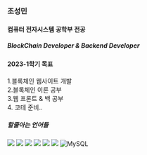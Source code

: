 ### 조성민
#### 컴퓨터 전자시스템 공학부 전공
##### BlockChain Developer & Backend Developer


#### 2023-1학기 목표
<div>
1.블록체인 웹사이트 개발
 </div>
 <div>
2.블록체인 이론 공부
 </div>
 <div>
3.웹 프론트 & 백 공부
 </div>
 <div>
4. 코테 준비..
 </div>


 ##### 할줄아는 언어들
<img src="https://img.shields.io/badge/Python-3766AB?style=flat-square&logo=Python&logoColor=white"/></a>
<img src="https://img.shields.io/badge/java-007396?style=flat-square&logo=java&logoColor=while"/>
<img src="https://img.shields.io/badge/C-A8B9CC?style=flat-square&logo=C&logoColor=white"/>
<img src="https://img.shields.io/badge/C++-1572B6?style=flat-square&logo=C++&logoColor=white"/>
<img src="https://img.shields.io/badge/HTML5-E34F26?style=flat-square&logo=HTML5&logoColor=white"/>
<img src="https://img.shields.io/badge/CSS3-1572B6?style=flat-square&logo=CSS3&logoColor=white"/>
<img alt="MySQL" src="https://img.shields.io/badge/MySQL-4479A1?style=flat-square&logo=MySQL&logoColor=white"/>
<!-- <img alt="JavaScript" src ="https://img.shields.io/badge/JavaScriipt-F7DF1E.svg?&style=for-the-badge&logo=JavaScript&logoColor=black"/> -->


<!--
**sungmin306/sungmin306** is a ✨ _special_ ✨ repository because its `README.md` (this file) appears on your GitHub profile.

Here are some ideas to get you started:

- 🔭 I’m currently working on ...
- 🌱 I’m currently learning ...
- 👯 I’m looking to collaborate on ...
- 🤔 I’m looking for help with ...
- 💬 Ask me about ...
- 📫 How to reach me: ...
- 😄 Pronouns: ...
- ⚡ Fun fact: ...
-->
